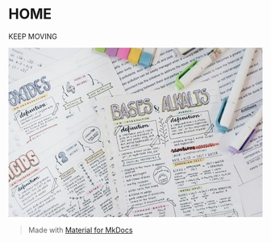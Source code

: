 # HOME

<span class="new-span">KEEP MOVING</span>

![](./index.jpeg)


> Made with [Material for MkDocs](https://squidfunk.github.io/mkdocs-material/)
